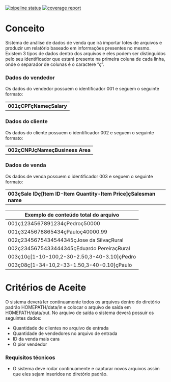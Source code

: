 [![pipeline status](https://gitlab.com/marciosilveira1/sales-data-analysis/badges/master/pipeline.svg)](https://gitlab.com/marciosilveira1/sales-data-analysis/commits/master)
[![coverage report](https://gitlab.com/marciosilveira1/sales-data-analysis/badges/master/coverage.svg)](https://gitlab.com/marciosilveira1/sales-data-analysis/commits/master)


# Conceito

Sistema de análise de dados de venda que irá importar lotes de arquivos e produzir
um relatório baseado em informações presentes no mesmo.
Existem 3 tipos de dados dentro dos arquivos e eles podem ser distinguidos pelo seu
identificador que estará presente na primeira coluna de cada linha, onde o separador de
colunas é o caractere “ç”.

### Dados do vendedor
Os dados do vendedor possuem o identificador 001 e seguem o seguinte formato:
<table>
  <tbody>
    <tr>
      <td>
        <b>001çCPFçNameçSalary</b>
      </td>
    </tr>
  </tbody>
</table>

###  Dados do cliente
Os dados do cliente possuem o identificador 002 e seguem o seguinte formato:
<table>
  <tbody>
    <tr>
      <td>
        <b>002çCNPJçNameçBusiness Area</b>
      </td>
    </tr>
  </tbody>
</table>

###  Dados de venda
Os dados de venda possuem o identificador 003 e seguem o seguinte formato:
<table>
  <tbody>
    <tr>
      <td>
        <b>003çSale IDç[Item ID-Item Quantity-Item Price]çSalesman name</b>
      </td>
    </tr>
  </tbody>
</table>

<table>
  <thead>
    <th>
      <b>Exemplo de conteúdo total do arquivo</b>
    </th>
  </thead>
  <tbody>
    <tr>
      <td>001ç1234567891234çPedroç50000</td>
    </tr>
    <tr>
      <td>001ç3245678865434çPauloç40000.99</td>
    </tr>
    <tr>
      <td>002ç2345675434544345çJose da SilvaçRural</td>
    </tr>
    <tr>
      <td>002ç2345675433444345çEduardo PereiraçRural</td>
    </tr>
    <tr>
      <td>003ç10ç[1-10-100,2-30-2.50,3-40-3.10]çPedro</td>
    </tr>
    <tr>
      <td>003ç08ç[1-34-10,2-33-1.50,3-40-0.10]çPaulo</td>
    </tr>
  </tbody>
</table>

# Critérios de Aceite

O sistema deverá ler continuamente todos os arquivos dentro do diretório padrão
HOMEPATH/data/in e colocar o arquivo de saída em HOMEPATH/data/out.
No arquivo de saída o sistema deverá possuir os seguintes dados:
* Quantidade de clientes no arquivo de entrada
* Quantidade de vendedores no arquivo de entrada
* ID da venda mais cara
* O pior vendedor

### Requisitos técnicos
* O sistema deve rodar continuamente e capturar novos arquivos assim que eles sejam
inseridos no diretório padrão.
